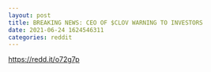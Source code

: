 ```yaml
--- 
layout: post 
title: BREAKING NEWS: CEO OF $CLOV WARNING TO INVESTORS 
date: 2021-06-24 1624546311 
categories: reddit 
--- 
```

https://redd.it/o72g7p
